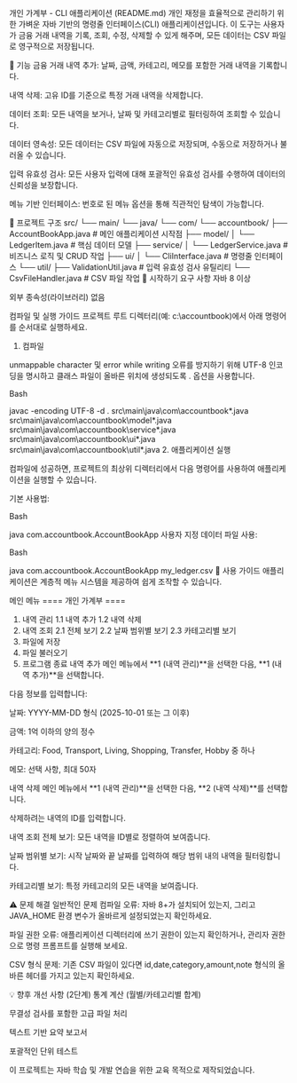 개인 가계부 - CLI 애플리케이션 (README.md)
개인 재정을 효율적으로 관리하기 위한 가벼운 자바 기반의 명령줄 인터페이스(CLI) 애플리케이션입니다. 이 도구는 사용자가 금융 거래 내역을 기록, 조회, 수정, 삭제할 수 있게 해주며, 모든 데이터는 CSV 파일로 영구적으로 저장됩니다.

📝 기능
금융 거래 내역 추가: 날짜, 금액, 카테고리, 메모를 포함한 거래 내역을 기록합니다.

내역 삭제: 고유 ID를 기준으로 특정 거래 내역을 삭제합니다.

데이터 조회: 모든 내역을 보거나, 날짜 및 카테고리별로 필터링하여 조회할 수 있습니다.

데이터 영속성: 모든 데이터는 CSV 파일에 자동으로 저장되며, 수동으로 저장하거나 불러올 수 있습니다.

입력 유효성 검사: 모든 사용자 입력에 대해 포괄적인 유효성 검사를 수행하여 데이터의 신뢰성을 보장합니다.

메뉴 기반 인터페이스: 번호로 된 메뉴 옵션을 통해 직관적인 탐색이 가능합니다.

📂 프로젝트 구조
src/
└── main/
    └── java/
        └── com/
            └── accountbook/
                ├── AccountBookApp.java      # 메인 애플리케이션 시작점
                ├── model/
                │   └── LedgerItem.java      # 핵심 데이터 모델
                ├── service/
                │   └── LedgerService.java   # 비즈니스 로직 및 CRUD 작업
                ├── ui/
                │   └── CliInterface.java    # 명령줄 인터페이스
                └── util/
                    ├── ValidationUtil.java  # 입력 유효성 검사 유틸리티
                    └── CsvFileHandler.java  # CSV 파일 작업
🚀 시작하기
요구 사항
자바 8 이상

외부 종속성(라이브러리) 없음

컴파일 및 실행 가이드
프로젝트 루트 디렉터리(예: c:\accountbook)에서 아래 명령어를 순서대로 실행하세요.

1. 컴파일

unmappable character 및 error while writing 오류를 방지하기 위해 UTF-8 인코딩을 명시하고 클래스 파일이 올바른 위치에 생성되도록 . 옵션을 사용합니다.

Bash

javac -encoding UTF-8 -d . src\main\java\com\accountbook\*.java src\main\java\com\accountbook\model\*.java src\main\java\com\accountbook\service\*.java src\main\java\com\accountbook\ui\*.java src\main\java\com\accountbook\util\*.java
2. 애플리케이션 실행

컴파일에 성공하면, 프로젝트의 최상위 디렉터리에서 다음 명령어를 사용하여 애플리케이션을 실행할 수 있습니다.

기본 사용법:

Bash

java com.accountbook.AccountBookApp
사용자 지정 데이터 파일 사용:

Bash

java com.accountbook.AccountBookApp my_ledger.csv
📖 사용 가이드
애플리케이션은 계층적 메뉴 시스템을 제공하여 쉽게 조작할 수 있습니다.

메인 메뉴
==== 개인 가계부 ====
1. 내역 관리
   1.1 내역 추가
   1.2 내역 삭제
2. 내역 조회
   2.1 전체 보기
   2.2 날짜 범위별 보기
   2.3 카테고리별 보기
3. 파일에 저장
4. 파일 불러오기
5. 프로그램 종료
내역 추가
메인 메뉴에서 **1 (내역 관리)**을 선택한 다음, **1 (내역 추가)**을 선택합니다.

다음 정보를 입력합니다:

날짜: YYYY-MM-DD 형식 (2025-10-01 또는 그 이후)

금액: 1억 이하의 양의 정수

카테고리: Food, Transport, Living, Shopping, Transfer, Hobby 중 하나

메모: 선택 사항, 최대 50자

내역 삭제
메인 메뉴에서 **1 (내역 관리)**을 선택한 다음, **2 (내역 삭제)**를 선택합니다.

삭제하려는 내역의 ID를 입력합니다.

내역 조회
전체 보기: 모든 내역을 ID별로 정렬하여 보여줍니다.

날짜 범위별 보기: 시작 날짜와 끝 날짜를 입력하여 해당 범위 내의 내역을 필터링합니다.

카테고리별 보기: 특정 카테고리의 모든 내역을 보여줍니다.

⚠️ 문제 해결
일반적인 문제
컴파일 오류: 자바 8+가 설치되어 있는지, 그리고 JAVA_HOME 환경 변수가 올바르게 설정되었는지 확인하세요.

파일 권한 오류: 애플리케이션 디렉터리에 쓰기 권한이 있는지 확인하거나, 관리자 권한으로 명령 프롬프트를 실행해 보세요.

CSV 형식 문제: 기존 CSV 파일이 있다면 id,date,category,amount,note 형식의 올바른 헤더를 가지고 있는지 확인하세요.

💡 향후 개선 사항 (2단계)
통계 계산 (월별/카테고리별 합계)

무결성 검사를 포함한 고급 파일 처리

텍스트 기반 요약 보고서

포괄적인 단위 테스트

이 프로젝트는 자바 학습 및 개발 연습을 위한 교육 목적으로 제작되었습니다.